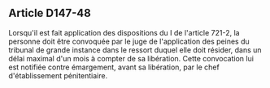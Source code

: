 Article D147-48
----
Lorsqu'il est fait application des dispositions du I de l'article 721-2, la
personne doit être convoquée par le juge de l'application des peines du tribunal
de grande instance dans le ressort duquel elle doit résider, dans un délai
maximal d'un mois à compter de sa libération. Cette convocation lui est notifiée
contre émargement, avant sa libération, par le chef d'établissement
pénitentiaire.
